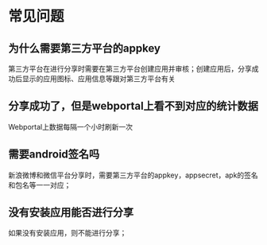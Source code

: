 # 常见问题

## 为什么需要第三方平台的appkey
第三方平台在进行分享时需要在第三方平台创建应用并审核；创建应用后，分享成功后显示的应用图标、应用信息等跟对第三方平台有关


## 分享成功了，但是webportal上看不到对应的统计数据
Webportal上数据每隔一个小时刷新一次

## 需要android签名吗
新浪微博和微信平台分享时，需要第三方平台的appkey，appsecret，apk的签名和包名等一一对应；

## 没有安装应用能否进行分享
如果没有安装应用，则不能进行分享；